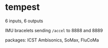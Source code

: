 # tempest

6 inputs, 6 outputs

IMU bracelets sending `/accel` to 8888 and 8889

packages: ICST Ambisonics, SoMax, FluCoMa
